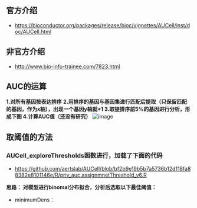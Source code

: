 ## 官方介绍
- https://bioconductor.org/packages/release/bioc/vignettes/AUCell/inst/doc/AUCell.html

## 非官方介绍
- http://www.bio-info-trainee.com/7823.html

AUC的运算
--------
**1.对所有基因按表达排序**
**2.用排序的基因与基因集进行匹配后提取（只保留匹配的基因，作为x轴），出现一个基因y轴就+1
3.取提排序前5%的基因进行分析，形成下图
4.计算AUC值（还没有研究）**
![image](https://user-images.githubusercontent.com/41554601/202910492-042d535f-3c3d-4878-a642-89899d0027f5.png)

取阈值的方法
----
### AUCell_exploreThresholds函数进行，加载了下面的代码
- https://github.com/aertslab/AUCell/blob/bf2b9e19b5b7a5736b12d118fa88382e8101146e/R/priv_auc.assignmnetThreshold_v6.R

**思路： 对模型进行binomal分布拟合，分析后选取以下最佳阈值：**
* minimumDens： 
